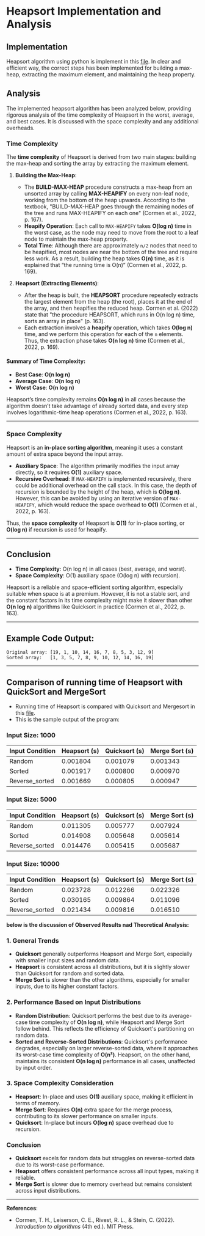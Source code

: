 # Heapsort Implementation and Analysis
## Implementation
Heapsort algorithm using python is implement in this [file](./heapsort_algorithm.py). In clear and efficient way, the correct steps has been implemented for building a max-heap, extracting the maximum element, and maintaining the heap property.

## Analysis
The implemented heapsort algorithm has been analyzed below, providing rigorous analysis of the time complexity of Heapsort in the worst, average, and best cases. It is discussed with the space complexity and any additional overheads.

### Time Complexity

The **time complexity** of Heapsort is derived from two main stages: building the max-heap and sorting the array by extracting the maximum element.

1. **Building the Max-Heap**:
   - The **BUILD-MAX-HEAP** procedure constructs a max-heap from an unsorted array by calling **MAX-HEAPIFY** on every non-leaf node, working from the bottom of the heap upwards. According to the textbook, "BUILD-MAX-HEAP goes through the remaining nodes of the tree and runs MAX-HEAPIFY on each one" (Cormen et al., 2022, p. 167).
   - **Heapify Operation**: Each call to `MAX-HEAPIFY` takes **O(log n)** time in the worst case, as the node may need to move from the root to a leaf node to maintain the max-heap property.
   - **Total Time**: Although there are approximately `n/2` nodes that need to be heapified, most nodes are near the bottom of the tree and require less work. As a result, building the heap takes **O(n)** time, as it is explained that “the running time is O(n)” (Cormen et al., 2022, p. 169).

2. **Heapsort (Extracting Elements)**:
   - After the heap is built, the **HEAPSORT** procedure repeatedly extracts the largest element from the heap (the root), places it at the end of the array, and then heapifies the reduced heap. Cormen et al. (2022) state that "the procedure HEAPSORT, which runs in O(n log n) time, sorts an array in place" (p. 163).
   - Each extraction involves a **heapify** operation, which takes **O(log n)** time, and we perform this operation for each of the `n` elements. Thus, the extraction phase takes **O(n log n)** time (Cormen et al., 2022, p. 169).

#### Summary of Time Complexity:
- **Best Case**: **O(n log n)**
- **Average Case**: **O(n log n)**
- **Worst Case**: **O(n log n)**

Heapsort’s time complexity remains **O(n log n)** in all cases because the algorithm doesn’t take advantage of already sorted data, and every step involves logarithmic-time heap operations (Cormen et al., 2022, p. 163).

---

### Space Complexity

Heapsort is an **in-place sorting algorithm**, meaning it uses a constant amount of extra space beyond the input array.

- **Auxiliary Space**: The algorithm primarily modifies the input array directly, so it requires **O(1)** auxiliary space.
- **Recursive Overhead**: If `MAX-HEAPIFY` is implemented recursively, there could be additional overhead on the call stack. In this case, the depth of recursion is bounded by the height of the heap, which is **O(log n)**. However, this can be avoided by using an iterative version of `MAX-HEAPIFY`, which would reduce the space overhead to **O(1)** (Cormen et al., 2022, p. 163).

Thus, the **space complexity** of Heapsort is **O(1)** for in-place sorting, or **O(log n)** if recursion is used for heapify.

---

## Conclusion

- **Time Complexity**: O(n log n) in all cases (best, average, and worst).
- **Space Complexity**: O(1) auxiliary space (O(log n) with recursion).

Heapsort is a reliable and space-efficient sorting algorithm, especially suitable when space is at a premium. However, it is not a stable sort, and the constant factors in its time complexity might make it slower than other **O(n log n)** algorithms like Quicksort in practice (Cormen et al., 2022, p. 163).

---

## Example Code Output:

```
Original array: [19, 1, 10, 14, 16, 7, 8, 5, 3, 12, 9]
Sorted array:   [1, 3, 5, 7, 8, 9, 10, 12, 14, 16, 19]
```
---

## Comparison of running time of Heapsort with QuickSort and MergeSort
- Running time of Heapsort is compared with Quicksort and Mergesort in this [file](./comparison.py).
- This is the sample output of the program:

### Input Size: 1000

| Input Condition | Heapsort (s) | Quicksort (s) | Merge Sort (s) |
|-----------------|--------------|---------------|----------------|
| Random          | 0.001804     | 0.001079      | 0.001343       |
| Sorted          | 0.001917     | 0.000800      | 0.000970       |
| Reverse_sorted  | 0.001669     | 0.000805      | 0.000947       |

### Input Size: 5000

| Input Condition | Heapsort (s) | Quicksort (s) | Merge Sort (s) |
|-----------------|--------------|---------------|----------------|
| Random          | 0.011305     | 0.005777      | 0.007924       |
| Sorted          | 0.014908     | 0.005648      | 0.005614       |
| Reverse_sorted  | 0.014476     | 0.005415      | 0.005687       |

### Input Size: 10000

| Input Condition | Heapsort (s) | Quicksort (s) | Merge Sort (s) |
|-----------------|--------------|---------------|----------------|
| Random          | 0.023728     | 0.012266      | 0.022326       |
| Sorted          | 0.030165     | 0.009864      | 0.011096       |
| Reverse_sorted  | 0.021434     | 0.009816      | 0.016510       |


**below is the discussion of Observed Results nad Theoretical Analysis:**

### 1. General Trends

- **Quicksort** generally outperforms Heapsort and Merge Sort, especially with smaller input sizes and random data. 
- **Heapsort** is consistent across all distributions, but it is slightly slower than Quicksort for random and sorted data.
- **Merge Sort** is slower than the other algorithms, especially for smaller inputs, due to its higher constant factors.

### 2. Performance Based on Input Distributions

- **Random Distribution**: Quicksort performs the best due to its average-case time complexity of **O(n log n)**, while Heapsort and Merge Sort follow behind. This reflects the efficiency of Quicksort's partitioning on random data.
- **Sorted and Reverse-Sorted Distributions**: Quicksort's performance degrades, especially on larger reverse-sorted data, where it approaches its worst-case time complexity of **O(n²)**. Heapsort, on the other hand, maintains its consistent **O(n log n)** performance in all cases, unaffected by input order.

### 3. Space Complexity Consideration

- **Heapsort**: In-place and uses **O(1)** auxiliary space, making it efficient in terms of memory.
- **Merge Sort**: Requires **O(n)** extra space for the merge process, contributing to its slower performance on smaller inputs.
- **Quicksort**: In-place but incurs **O(log n)** space overhead due to recursion.

### Conclusion

- **Quicksort** excels for random data but struggles on reverse-sorted data due to its worst-case performance.
- **Heapsort** offers consistent performance across all input types, making it reliable.
- **Merge Sort** is slower due to memory overhead but remains consistent across input distributions.

---

**References**:
- Cormen, T. H., Leiserson, C. E., Rivest, R. L., & Stein, C. (2022). *Introduction to algorithms* (4th ed.). MIT Press.
